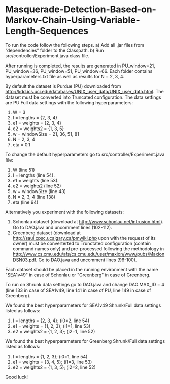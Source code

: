 # Masquerade-Detection-Based-on-Markov-Chain-Using-Variable-Length-Sequences
To run the code follow the following steps.
a) Add all .jar files from “dependencies” folder to the Classpath.
b) Run src/controller/Experiment.java class file.

After running is completed, the results are generated in PU_window=21, PU_window=36, PU_window=51, PU_window=66. Each folder contains hyperparameters.txt file as well as results for N = 2, 3, 4. 
 
By default the dataset is Purdue (PU) downloaded from http://kdd.ics.uci.edu/databases/UNIX_user_data/UNIX_user_data.html. 
The dataset must be converted into Truncated configuration. The data settings are PU Full data settings with the following hyperparameters:
1. W = 3
2. l = lengths = {2, 3, 4}
3. e1 = weights = {2, 3, 4}
4. e2 = weights2 = {1, 3, 5}
5. w = windowSize = 21, 36, 51, 81
6. N = 2, 3, 4
7. eta = 0.1

To change the default hyperparameters go to src/controller/Experiment.java file: 
1. W (line 51) 
2. l = lengths (line 54). 
3. e1 = weights (line 53). 
4. e2 = weights2 (line 52) 
5. w = windowSize (line 43) 
6. N = 2, 3, 4 (line 138)
7. eta (line 94) 

Alternatively you experiment with the following datasets:
1. Schonlau dataset (download at http://www.schonlau.net/intrusion.html). Go to DAO.java and uncomment lines (102-112).
2. Greenberg dataset (download at http://saul.cpsc.ucalgary.ca/pmwiki.php upon with the request of its owner) must be converterted to Trunctated configuration (contain command names only) and pre-processed following the methodology in http://www.cs.cmu.edu/afs/cs.cmu.edu/user/maxion/www/pubs/MaxionDSN03.pdf. Go to DAO.java and uncomment lines (96-100).

Each dataset should be placed in the running environment with the name "SEA1v49" in case of Schonlau or "Greenberg" in case of Greenberg. 

To run on Shrunk data settings go to DAO.java and change DAO.MAX_ID = 4 (line 133 in case of SEA1v49, line 141 in case of PU, line 149 in case of Greenberg).

We found the best hyperparameters for SEA1v49 Shrunk/Full data settings listed as follows: 
1. l = lengths = {2, 3, 4}; (i0=2, line 54)
2. e1 = weights = {1, 2, 3}; (i1=1, line 53) 
3. e2 = weights2 = {1, 2, 3}; (i2=1, line 52)

We found the best hyperparameters for Greenberg Shrunk/Full data settings listed as follows: 
1. l = lengths = {1, 2, 3}; (i0=1, line 54)
2. e1 = weights = {3, 4, 5}; (i1=3, line 53) 
3. e2 = weights2 = {1, 3, 5}; (i2=2, line 52)

Good luck!
